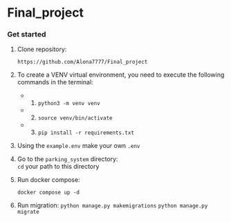 # Final_project






### Get started

1) Clone repository:

    ```https://github.com/Alona7777/Final_project```


2) To create a VENV virtual environment, you need to execute the following commands in the terminal:

    - 1. ```python3 -m venv venv```
    - 2. ```source venv/bin/activate```
    - 3. ```pip install -r requirements.txt```

3) Using the ```example.env``` make your own  ```.env ```

4) Go to the ```parking_system``` directory:  
    ```cd``` your path to this directory

5) Run docker compose:

    ```docker compose up -d```

6) Run migration:
    ```python manage.py makemigrations```
    ```python manage.py migrate```



